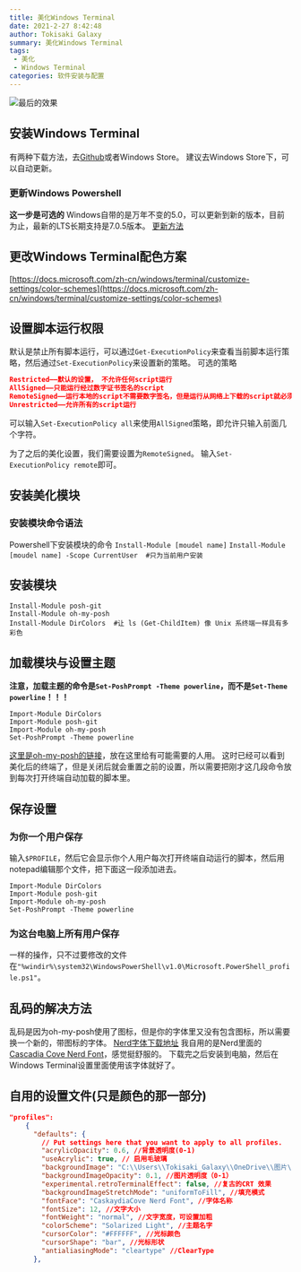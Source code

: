 ```yaml
---
title: 美化Windows Terminal
date: 2021-2-27 8:42:48
author: Tokisaki Galaxy
summary: 美化Windows Terminal
tags:
 - 美化
 - Windows Terminal
categories: 软件安装与配置
---
```


![最后的效果](https://cdn.jsdelivr.net/gh/Tokisaki-Galaxy/res/site/source/_posts/beautify-windows-terminal/1.webp)

## 安装Windows Terminal

有两种下载方法，去[Github](https://github.com/microsoft/terminal/releases)或者Windows Store。
建议去Windows Store下，可以自动更新。

### 更新Windows Powershell

**这一步是可选的**
Windows自带的是万年不变的5.0，可以更新到新的版本，目前为止，最新的LTS长期支持是7.0.5版本。
[更新方法](https://aka.ms/PSWindows)

## 更改Windows Terminal配色方案

[https://docs.microsoft.com/zh-cn/windows/terminal/customize-settings/color-schemes](https://docs.microsoft.com/zh-cn/windows/terminal/customize-settings/color-schemes)

## 设置脚本运行权限

默认是禁止所有脚本运行，可以通过`Get-ExecutionPolicy`来查看当前脚本运行策略，然后通过`Set-ExecutionPolicy`来设置新的策略。
可选的策略

```json
Restricted——默认的设置， 不允许任何script运行
AllSigned——只能运行经过数字证书签名的script
RemoteSigned——运行本地的script不需要数字签名，但是运行从网络上下载的script就必须要有数字签名
Unrestricted——允许所有的script运行
```

可以输入`Set-ExecutionPolicy all`来使用`AllSigned`策略，即允许只输入前面几个字符。

为了之后的美化设置，我们需要设置为`RemoteSigned`。
输入`Set-ExecutionPolicy remote`即可。

## 安装美化模块

### 安装模块命令语法

Powershell下安装模块的命令
`Install-Module [moudel name]`
`Install-Module [moudel name] -Scope CurrentUser  #只为当前用户安装`

## 安装模块

```shell
Install-Module posh-git
Install-Module oh-my-posh
Install-Module DirColors  #让 ls (Get-ChildItem) 像 Unix 系终端一样具有多彩色
```

## 加载模块与设置主题

**注意，加载主题的命令是`Set-PoshPrompt -Theme powerline`，而不是`Set-Theme powerline`！！！**

```shell
Import-Module DirColors
Import-Module posh-git
Import-Module oh-my-posh
Set-PoshPrompt -Theme powerline
```

[这里是oh-my-posh的链接](https://ohmyposh.dev/docs/)，放在这里给有可能需要的人用。
这时已经可以看到美化后的终端了，但是关闭后就会重置之前的设置，所以需要把刚才这几段命令放到每次打开终端自动加载的脚本里。

## 保存设置

### 为你一个用户保存

输入`$PROFILE`，然后它会显示你个人用户每次打开终端自动运行的脚本，然后用notepad编辑那个文件，把下面这一段添加进去。
```shell
Import-Module DirColors
Import-Module posh-git
Import-Module oh-my-posh
Set-PoshPrompt -Theme powerline
```

### 为这台电脑上所有用户保存

一样的操作，只不过要修改的文件在`"%windir%\system32\WindowsPowerShell\v1.0\Microsoft.PowerShell_profile.ps1"`。

## 乱码的解决方法

乱码是因为oh-my-posh使用了图标，但是你的字体里又没有包含图标，所以需要换一个新的，带图标的字体。
[Nerd字体下载地址](https://www.nerdfonts.com/)
我自用的是Nerd里面的[Cascadia Cove Nerd Font](https://github.com/ryanoasis/nerd-fonts/releases/download/v2.1.0/CascadiaCode.zip)，感觉挺舒服的。
下载完之后安装到电脑，然后在Windows Terminal设置里面使用该字体就好了。

## 自用的设置文件(只是颜色的那一部分)

```json
"profiles":
    {
      "defaults": {
        // Put settings here that you want to apply to all profiles.
        "acrylicOpacity": 0.6, //背景透明度(0-1)
        "useAcrylic": true, // 启用毛玻璃
        "backgroundImage": "C:\\Users\\Tokisaki_Galaxy\\OneDrive\\图片\\SCP.jpg", //背景图片
        "backgroundImageOpacity": 0.1, //图片透明度（0-1）
        "experimental.retroTerminalEffect": false, //复古的CRT 效果
        "backgroundImageStretchMode": "uniformToFill", //填充模式
        "fontFace": "CaskaydiaCove Nerd Font", //字体名称
        "fontSize": 12, //文字大小
        "fontWeight": "normal", //文字宽度，可设置加粗
        "colorScheme": "Solarized Light", //主题名字
        "cursorColor": "#FFFFFF", //光标颜色
        "cursorShape": "bar", //光标形状
        "antialiasingMode": "cleartype" //ClearType
      },
```
